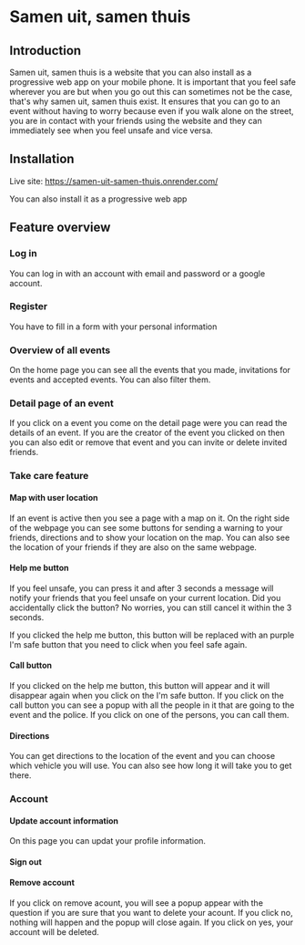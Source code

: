 # Samen uit, samen thuis

## Introduction 
Samen uit, samen thuis is a website that you can also install as a progressive web app on your mobile phone. It is important that you feel safe wherever you are but when you go out this can sometimes not be the case, that's why samen uit, samen thuis exist. It ensures that you can go to an event without having to worry because even if you walk alone on the street, you are in contact with your friends using the website and they can immediately see when you feel unsafe and vice versa.

## Installation
Live site: https://samen-uit-samen-thuis.onrender.com/

You can also install it as a progressive web app

## Feature overview

### Log in
You can log in with an account with email and password or a google account.

### Register 
You have to fill in a form with your personal information

### Overview of all events 
On the home page you can see all the events that you made, invitations for events and accepted events. You can also filter them.

### Detail page of an event
If you click on a event you come on the detail page were you can read the details of an event. If you are the creator of the event you clicked on then you can also edit or remove that event and you can invite or delete invited friends.

### Take care feature

#### Map with user location
If an event is active then you see a page with a map on it. On the right side of the webpage you can see some buttons for sending a warning to your friends, directions and to show your location on the map. You can also see the location of your friends if they are also on the same webpage.

#### Help me button
If you feel unsafe, you can press it and after 3 seconds a message will notify your friends that you feel unsafe on your current location. Did you accidentally click the button? No worries, you can still cancel it within the 3 seconds. 

If you clicked the help me button, this button will be replaced with an purple I'm safe button that you need to click when you feel safe again.

#### Call button
If you clicked on the help me button, this button will appear and it will disappear again when you click on the I'm safe button. If you click on the call button you can see a popup with all the people in it that are going to the event and the police. If you click on one of the persons, you can call them.  

#### Directions
You can get directions to the location of the event and you can choose which vehicle you will use. You can also see how long it will take you to get there. 

### Account

#### Update account information
On this page you can updat your profile information.

#### Sign out

#### Remove account
If you click on remove acount, you will see a popup appear with the question if you are sure that you want to delete your acount. If you click no, nothing will happen and the popup will close again. If you click on yes, your account will be deleted.
